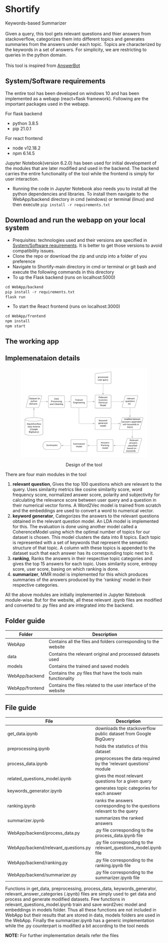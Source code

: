 # Shortify
Keywords-based Summarizer
<br>
<br>
Given a query, this tool gets relevant questions and thier answers from stackoverflow, categorizes them into different topics and generates summaries from the answers under each topic. Topics are characterized by the keywords in a set of answers. For simplicity, we are restricting to queries in the python domain.
<br>
<br>
This tool is inspired from <a href="http://www.mysmu.edu/faculty/davidlo/papers/ase17-answerbot.pdf" target="_blank">AnswerBot</a>

## System/Software requirements
The entire tool has been developed on windows 10 and has been implemented as a webapp (react+flask framework). Following are the important packages used in the webapp.

For flask backend
- python 3.8.5
- pip 21.0.1

For react frontend
- node v12.18.2
- npm 6.14.5

Jupyter Notebook(version 6.2.0) has been used for initial development of the modules that are later modified and used in the backend. The backend carries the entire functionality of the tool while the frontend is simply for user interaction.

- Running the code in Jupyter Notebook also needs you to install all the python dependencies and libraries. To install them navigate to the WebApp/backend directory in cmd (windows) or terminal (linux) and then execute ```pip install -r requirements.txt```

## Download and run the webapp on your local system
- Prequisites: technologies used and their versions are specified in [System/Software requirements](#systemsoftware-requirements). It is better to get those versions to avoid compatibility issues.
- Clone the repo or download the zip and unzip into a folder of you preference
- Navigate to Shortify-main directory in cmd or terminal or git bash and execute the following commands in this directory
- To up the Flask backend (runs on localhost:5000)
```
cd WebApp/backend
pip install -r requirements.txt
flask run
```
- To start the React frontend (runs on localhost:3000)
```
cd WebApp/frontend
npm install
npm start
```

## The working app

## Implemenataion details

<p align="center"><img src="images/shortify.png" height="80%" width="80%"/></p>
<p align="center">Design of the tool</p>

There are four main modules in the tool
1. **relevant question**, Gives the top 100 questions which are relevant to the query. Uses similarity metrics like cosine similarity score, word frequency score, normalized answer score, polarity and subjectivity for calculating the relevance score between user query and a question in their numerical vector forms. A Word2Vec model is trained from scratch and the embeddings are used to convert a word to numerical vector.
2. **keyword generator**, Categorizes the answers to the relevant questions obtained in the relevant question model. An LDA model is implemented for this. The evaluation is done using another model called a CoherenceModel using which the optimal number of topics for our dataset is chosen. This model clusters the data into 8 topics. Each topic is represented with a set of keywords that represent the semantic structure of that topic. A column with these topics is appended to the dataset such that each answer has its corresponding topic next to it.
3. **ranking**, Ranks the answers in their respective topic categories and gives the top 15 answers for each topic. Uses similarity score, entropy score, user score, basing on which ranking is done.
4. **summarizer**, MMR model is implemented for this which produces summaries of the answers produced by the 'ranking' model in their respective categories.

All the above modules are initially implemented in Jupyter Notebook module-wise. But for the website, all these relevant .ipynb files are modified and converted to .py files and are integrated into the backend.

## Folder guide
| Folder          | Description                                                     |
| --- | --- |
| WebApp          | Contains all the files and folders corresponding to the website |
| data            | Contains the relevant original and processed datasets used      |
| models          | Contains the trained and saved models                           |
| WebApp/backend  | Contains the .py files that have the tools main functionality   |
| WebApp/frontend | Contains the files related to the user interface of the website |

## File guide
| File                                 | Description                                                            |
| --- | --- |
| get_data.ipynb                       | downloads the stackoverflow public dataset from Google BigQuery        |
| preprocessing.ipynb                  | holds the statistics of this dataset                                   |
| process_data.ipynb                   | preprocesses the data required by the 'relevant questions' module      |
| related_questions_model.ipynb        | gives the most relevant questions for a given query                    |
| keywords_generator.ipynb             | generates topic categories for each answer                             |
| ranking.ipynb                        | ranks the answers corresponding to the questions relevant to the query |
| summarizer.ipynb                     | summarizes the ranked answers                                          |
| WebApp/backend/process_data.py       | .py file corresponding to the process_data.ipynb file                  |   
| WebApp/backend/relevant_questions.py | .py file corresponding to the relevant_questions_model.ipynb file      |
| WebApp/backend/ranking.py            | .py file corresponding to the ranking.ipynb file                       |
| WebApp/backend/summarizer.py         | .py file corresponding to the summarizer.ipynb file                    |

Functions in get_data, preprocessing, process_data, keywords_generator, relevant_answer_categories (.ipynb) files are simply used to get data and process and generate modified datasets. Few functions in relevant_questions_model.ipynb train and save word2vec model and embeddings in models folder. Thus all these functions are not included in WebApp but their results that are stored in data, models folders are used in the WebApp. Finally the summarizer.ipynb has a generic implementation while the .py counterpart is modified a bit according to the tool needs

**NOTE:** For further implementation details refer the files
